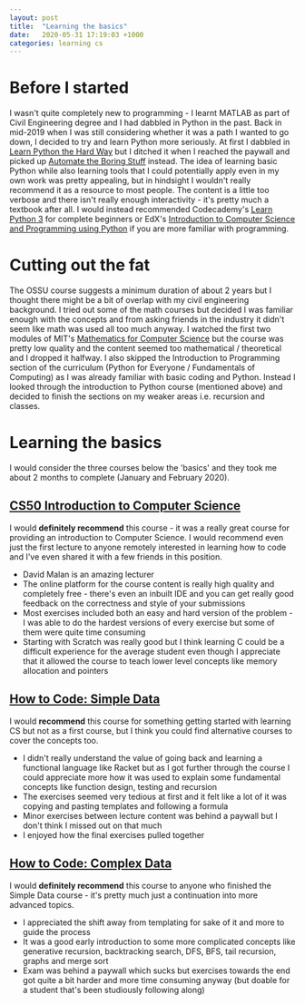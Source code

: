 ```yaml
---
layout: post
title:  "Learning the basics"
date:   2020-05-31 17:19:03 +1000
categories: learning cs
---
```


# Before I started
I wasn't quite completely new to programming - I learnt MATLAB as part of Civil Engineering degree and I had dabbled in Python in the past. Back in mid-2019 when I was still considering whether it was a path I wanted to go down, I decided to try and learn Python more seriously. At first I dabbled in [Learn Python the Hard Way](https://learncodethehardway.org/python/) but I ditched it when I reached the paywall and picked up [Automate the Boring Stuff](https://automatetheboringstuff.com/chapter1/) instead. The idea of learning basic Python while also learning tools that I could potentially apply even in my own work was pretty appealing, but in hindsight I wouldn't really recommend it as a resource to most people. The content is a little too verbose and there isn't really enough interactivity - it's pretty much a textbook after all. I would instead recommended Codecademy's [Learn Python 3](https://www.codecademy.com/learn/learn-python-3) for complete beginners or EdX's [Introduction to Computer Science and Programming using Python](https://www.edx.org/course/introduction-to-computer-science-and-programming-7) if you are more familiar with programming.


# Cutting out the fat
The OSSU course suggests a minimum duration of about 2 years but I thought there might be a bit of overlap with my civil engineering background. I tried out some of the math courses but decided I was familiar enough with the concepts and from asking friends in the industry it didn't seem like math was used all too much anyway. I watched the first two modules of MIT's [Mathematics for Computer Science](https://ocw.mit.edu/courses/electrical-engineering-and-computer-science/6-042j-mathematics-for-computer-science-spring-2015/index.htm) but the course was pretty low quality and the content seemed too mathematical / theoretical and I dropped it halfway. I also skipped the Introduction to Programming section of the curriculum (Python for Everyone / Fundamentals of Computing) as I was already familiar with basic coding and Python. Instead I looked through the introduction to Python course (mentioned above) and decided to finish the sections on my weaker areas i.e. recursion and classes.

# Learning the basics
I would consider the three courses below the 'basics' and they took me about 2 months to complete (January and February 2020).
## [CS50 Introduction to Computer Science](https://www.edx.org/course/cs50s-introduction-to-computer-science#!)
I would **definitely recommend** this course - it was a really great course for providing an introduction to Computer Science. I would recommend even just the first lecture to anyone remotely interested in learning how to code and I've even shared it with a few friends in this position.
- David Malan is an amazing lecturer
- The online platform for the course content is really high quality and completely free - there's even an inbuilt IDE and you can get really good feedback on the correctness and style of your submissions
- Most exercises included both an easy and hard version of the problem - I was able to do the hardest versions of every exercise but some of them were quite time consuming
- Starting with Scratch was really good but I think learning C could be a difficult experience for the average student even though I appreciate that it allowed the course to teach lower level concepts like memory allocation and pointers

## [How to Code: Simple Data](https://www.edx.org/course/how-to-code-simple-data)
I would **recommend** this course for something getting started with learning CS but not as a first course, but I think you could find alternative courses to cover the concepts too.
- I didn't really understand the value of going back and learning a functional language like Racket but as I got further through the course I could appreciate more how it was used to explain some fundamental concepts like function design, testing and recursion
- The exercises seemed very tedious at first and it felt like a lot of it was copying and pasting templates and following a formula
- Minor exercises between lecture content was behind a paywall but I don't think I missed out on that much
- I enjoyed how the final exercises pulled together

## [How to Code: Complex Data](https://www.edx.org/course/how-to-code-complex-data)
I would **definitely recommend** this course to anyone who finished the Simple Data course - it's pretty much just a continuation into more advanced topics.
- I appreciated the shift away from templating for sake of it and more to guide the process
- It was a good early introduction to some more complicated concepts like generative recursion, backtracking search, DFS, BFS, tail recursion, graphs and merge sort
- Exam was behind a paywall which sucks but exercises towards the end got quite a bit harder and more time consuming anyway (but doable for a student that's been studiously following along)
